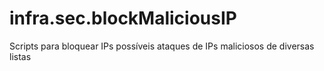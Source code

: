 # infra.sec.blockMaliciousIP
Scripts para bloquear IPs possíveis ataques de IPs maliciosos de diversas listas
